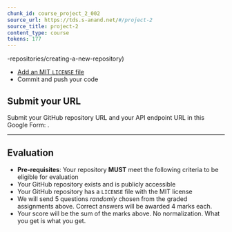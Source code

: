 ```yaml
---
chunk_id: course_project_2_002
source_url: https://tds.s-anand.net/#/project-2
source_title: project-2
content_type: course
tokens: 177
---
```


-repositories/creating-a-new-repository)
- [Add an MIT `LICENSE` file](https://docs.github.com/en/communities/setting-up-your-project-for-healthy-contributions/adding-a-license-to-a-repository)
- Commit and push your code

## Submit your URL

Submit your GitHub repository URL and your API endpoint URL in this Google Form: .

---

## Evaluation

- **Pre-requisites**: Your repository **MUST** meet the following criteria to be eligible for evaluation
 - Your GitHub repository exists and is publicly accessible
 - Your GitHub repository has a `LICENSE` file with the MIT license
- We will send 5 questions _randomly_ chosen from the graded assignments above. Correct answers will be awarded 4 marks each.
- Your score will be the sum of the marks above. No normalization. What you get is what you get.
